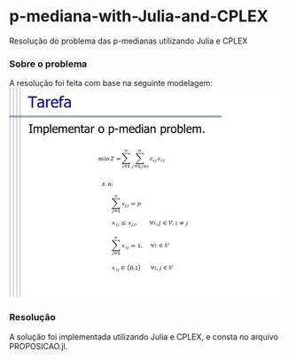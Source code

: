 # p-mediana-with-Julia-and-CPLEX
Resolução do problema das p-medianas utilizando Julia e CPLEX

### Sobre o problema
A resolução foi feita com base na seguinte modelagem: </br>
<img src="modelo_matematico.jpg">

### Resolução
A solução foi implementada utilizando Julia e CPLEX, e consta no arquivo PROPOSICAO.jl.
